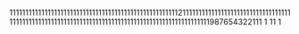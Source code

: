 1111111111111111111111111111111111111111111111111111121111111111111111111111111111111111111111111111111111111111111111111111111111111111111111111111111987654322111
1
11
1
